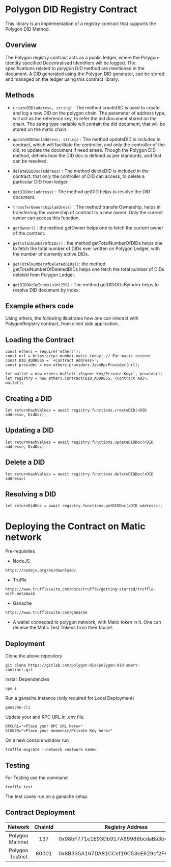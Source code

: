 # Polygon DID Registry Contract

This library is an implementation of a registry contract that supports the Polygon DID Method.

## Overview

The Polygon registry contract acts as a public ledger, where the Polygon-Identity specified Decentralised Identifiers will be logged. The specifications related to polygon DID method are mentioned in the      document. A DID generated using the Polygon DID generator, can be stored and managed on the ledger using this contract library.

## Methods

* ```createDID(address, string)``` : The method createDID is used to create and log a new DID on the polygon chain. The parameter of address type, will act as the reference key, to refer  the did document stored on the chain. The string type variable will contain the did document, that will be stored on the matic chain.

* ```updateDIDDoc(address, string)``` : The method updateDID is included in contract, which will facilitate the controller, and only the controller of the did, to update the document if need arises. Though the Polygon DID method, defines how the DID doc is defined as per standards, and that can be resolved.  

* ```deleteDIDDoc(address)``` : The method deleteDID is included in the  contract, that only the controller of DID can access, to delete a particular DID from ledger.

* ```getDIDDoc(address)``` : The method getDID helps to resolve the DID document.

* ```transferOwnership(address)``` : The method transferOwnership, helps in transferring the ownership of contract to a new owner. Only the current owner can access this function.

* ```getOwner()``` : the method getOwner helps one to fetch the current owner of the contract.

* ```getTotalNumberOfDIDs()``` : the method getTotalNumberOfDIDs helps one to fetch the total number of DIDs ever written on Polygon Ledger, with the number of currently active DIDs.

* ```getTotalNumberOfDeletedDIDs()```: the method getTotalNumberOfDeletedDIDs helps one fetch the total number of DIDs deleted from Polygon Ledger.

* ```getDIDDOcByIndex(uint256)``` : The method getDIDDOcByIndex helps,to resolve DID document by index.

## Example ethers code

Using ethers, the following illustrates how one can interact with PolygonRegistry contract, from client side application.

## Loading the Contract

```
const ethers = require('ethers');
const url = https://rpc-mumbai.matic.today; // For matic testnet
const DID_ADDRESS = `<Contract Address>`;
const provider = new ethers.providers.JsonRpcProvider(url);

let wallet = new ethers.Wallet(`<Signer Key/Private Key>`, provider);
let registry = new ethers.Contract(DID_ADDRESS, <Contract ABI>, wallet);
```

## Creating a DID

```
let returnHashValues = await registry.functions.createDID(<DID address>, DidDoc);
```

## Updating a DID


```
let returnHashValues = await registry.functions.updateDIDDoc(<DID address>, DidDoc)
```

## Delete a DID

```
let returnHashValues = await registry.functions.deleteDIDDoc(<DID address>)
```

## Resolving a DID 

```
let returnDidDoc = await registry.functions.getDIDDoc(<DID address>);
```

# Deploying the Contract on Matic network

Pre-requisites

* NodeJS 

```
https://nodejs.org/en/download/
```

* Truffle

```
https://www.trufflesuite.com/docs/truffle/getting-started/truffle-with-metamask
```

* Ganache

```
https://www.trufflesuite.com/ganache
```

* A wallet connected to polygon network, with Matic token in it. One can receive the Matic Test Tokens from their faucet.

 
## Deployment

Clone the above repository

```
git clone https://gitlab.com/polygon-did/polygon-did-smart-contract.git
```

Install Dependencies

```
npm i
```

Run a ganache instance (only required for Local Deployment) 

```
ganache-cli
```

Update your and RPC URL in .env file.

```
RPCURL="<Place your RPC URL here>"
SIGNER="<Place your mnemonic/Private Key here>"
```

On a new console window run

```
truffle migrate --network <network name>
```

## Testing

For Testing use the command

```
truffle test
```
The test cases run on a ganache setup.

## Contract Deployment

| Network | ChainId | Registry Address |
| :---: | :---: | :---: | 
| Polygon Mainnet | 137 | 0x98bF771e1E93Db917A89986bcdaBa3b43643F367 |
| Polygon Testnet | 80001 | 0x8B335A167DA81CCef19C53eE629cf2F6291F2255 |